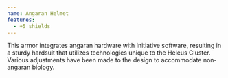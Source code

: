```yaml
---
name: Angaran Helmet
features:
  - +5 shields
---
```

This armor integrates angaran hardware with Initiative software, resulting in a sturdy hardsuit that utilizes technologies unique to the Heleus Cluster. Various adjustments have been made to the design to accommodate non-angaran biology.